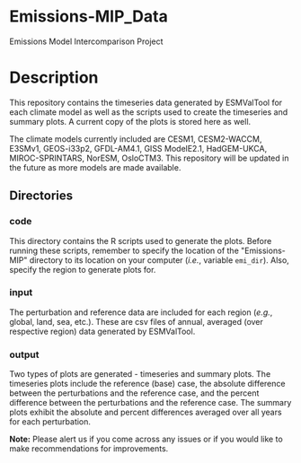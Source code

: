 # Emissions-MIP_Data
Emissions Model Intercomparison Project

# Description
This repository contains the timeseries data generated by ESMValTool for each climate model as well as the scripts used to create the timeseries and summary plots. A current copy of the plots is stored here as well.

The climate models currently included are CESM1, CESM2-WACCM, E3SMv1, GEOS-i33p2, GFDL-AM4.1, GISS ModelE2.1, HadGEM-UKCA, MIROC-SPRINTARS, NorESM, OsloCTM3. This repository will be updated in the future as more models are made available.

## Directories
### code
This directory contains the R scripts used to generate the plots. Before running these scripts, remember to specify the location of the "Emissions-MIP" directory to its location on your computer (*i.e.*, variable `emi_dir`). Also, specify the region to generate plots for.

### input
The perturbation and reference data are included for each region (*e.g.*, global, land, sea, etc.). These are csv files of annual, averaged (over respective region) data generated by ESMValTool.

### output
Two types of plots are generated - timeseries and summary plots. The timeseries plots include the reference (base) case, the absolute difference between the perturbations and the reference case, and the percent difference between the perturbations and the reference case. The summary plots exhibit the absolute and percent differences averaged over all years for each perturbation.


**Note:** Please alert us if you come across any issues or if you would like to make recommendations for improvements.
